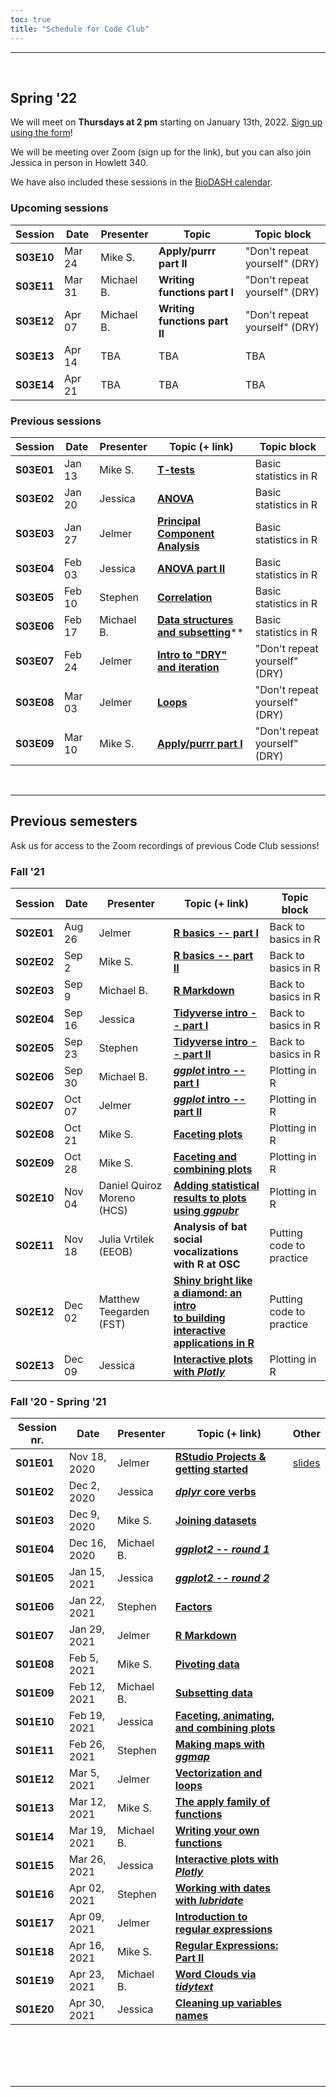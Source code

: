 ```yaml
---
toc: true
title: "Schedule for Code Club"
---
```


------------------------------------------------------------------------

<br>

## Spring '22

We will meet on **Thursdays at 2 pm** starting on January 13th, 2022.
[Sign up using the form](/codeclub-about/#sign-up)!

We will be meeting over Zoom (sign up for the link),
but you can also join Jessica in person in Howlett 340.

We have also included these sessions in the [BioDASH calendar](/events/#calendar).

### Upcoming sessions

| Session     | Date      | Presenter    | Topic                                                            | Topic block              |
|-------------|-----------|--------------|------------------------------------------------------------------|--------------------------|
| **S03E10**  | Mar 24    | Mike S.      | **Apply/purrr part II**                                          | "Don't repeat yourself" (DRY) |
| **S03E11**  | Mar 31    | Michael B.   | **Writing functions part I**                                     | "Don't repeat yourself" (DRY) |
| **S03E12**  | Apr 07    | Michael B.   | **Writing functions part II**                                    | "Don't repeat yourself" (DRY) |
| **S03E13**  | Apr 14    | TBA          | TBA                                                              | TBA                      |
| **S03E14**  | Apr 21    | TBA          | TBA                                                              | TBA                      |

### Previous sessions

| Session     | Date      | Presenter    | Topic (+ link)                                                   | Topic block              |
|-------------|-----------|--------------|------------------------------------------------------------------|--------------------------|
| **S03E01**  | Jan 13    | Mike S.      | [**T-tests**](/codeclub/s03e01_ttests/)                          | Basic statistics in R    |
| **S03E02**  | Jan 20    | Jessica      | [**ANOVA**](/codeclub/s03e02_anova/)                             | Basic statistics in R    |
| **S03E03**  | Jan 27    | Jelmer       | [**Principal Component Analysis**](/codeclub/s03e03_pca/)        | Basic statistics in R    |
| **S03E04**  | Feb 03    | Jessica      | [**ANOVA part II**](/codeclub/s03e04_anova2/)                    | Basic statistics in R    |
| **S03E05**  | Feb 10    | Stephen      | [**Correlation**](/codeclub/s03e05_correlation/)                 | Basic statistics in R    |
| **S03E06**  | Feb 17    | Michael B.   | [**Data structures and subsetting**](/codeclub/s03e06_datastructures/)**  | Basic statistics in R    |
| **S03E07**  | Feb 24    | Jelmer       | [**Intro to "DRY" and iteration**](/codeclub/s03e07_vectorization/) | "Don't repeat yourself" (DRY) |
| **S03E08**  | Mar 03    | Jelmer       | [**Loops**](/codeclub/s03e08_loops/)                             | "Don't repeat yourself" (DRY) |
| **S03E09**  | Mar 10    | Mike S.      | [**Apply/purrr part I**](/codeclub/s03e09_apply/)               | "Don't repeat yourself" (DRY) |

<br>

------------------------------------------------------------------------

## Previous semesters

Ask us for access to the Zoom recordings of previous Code Club sessions!

### Fall '21

| Session | Date         | Presenter                  | Topic (+ link)                                              | Topic block              |
|---------|--------------|----------------------------|-------------------------------------------------------------|--------------------------|
| **S02E01**  | Aug 26 | Jelmer                     | [**R basics -- part I**](/codeclub/s02e01_r-intro-part1/)      | Back to basics in R      |
| **S02E02**  | Sep 2  | Mike S.                    | [**R basics -- part II**](/codeclub/s02e02_r-intro_part2/)     | Back to basics in R      |
| **S02E03**  | Sep 9  | Michael B.                 | [**R Markdown**](/codeclub/s02e03_rmarkdown/)                  | Back to basics in R      |
| **S02E04**  | Sep 16 | Jessica                    | [**Tidyverse intro -- part I**](/codeclub/s02e04_tidyverse-intro-part1/)   | Back to basics in R |
| **S02E05**  | Sep 23 | Stephen                    | [**Tidyverse intro -- part II**](/codeclub/s02e05_tidyverse-intro-part2/)  | Back to basics in R |
| **S02E06**  | Sep 30 | Michael B.                 | [**_ggplot_ intro -- part I**](/codeclub/s02e06_ggplot2/)      | Plotting in R            |
| **S02E07**  | Oct 07 | Jelmer                     | [**_ggplot_ intro -- part II**](/codeclub/s02e07_ggplot2_part2/) | Plotting in R          |
| **S02E08**  | Oct 21 | Mike S.                    | [**Faceting plots**](/codeclub/s02e08_multiple_plots/)        | Plotting in R            |
| **S02E09**  | Oct 28 | Mike S.                    | [**Faceting and combining plots**](/codeclub/s02e09_multiple_plots_part2/)     | Plotting in R            |
| **S02E10**  | Nov 04 | Daniel Quiroz Moreno (HCS) | [**Adding statistical results to plots <br> using _ggpubr_**](/codeclub/s02e10_ggpubr/)   | Plotting in R            |
| **S02E11**  | Nov 18 | Julia Vrtilek (EEOB)       | **Analysis of bat social vocalizations <br> with R at OSC**   | Putting code to practice |
| **S02E12**  | Dec 02 | Matthew Teegarden (FST)    | [**Shiny bright like a diamond: an intro <br> to building interactive applications in R**](/codeclub/s02e11_shiny_intro/) | Putting code to practice |
| **S02E13**  | Dec 09 | Jessica                    | [**Interactive plots with _Plotly_**](/codeclub/s02e12_plotly/)                          | Plotting in R |


### Fall '20 - Spring '21

| Session nr. | Date         | Presenter  | Topic (+ link)                                                                   | Other                   |
|-------------|--------------|------------|----------------------------------------------------------------------------------|-------------------------|
| **S01E01**       | Nov 18, 2020 | Jelmer     | [**RStudio Projects & getting started**](/codeclub/01_backyard-birds/)           | [slides](/slides/CC01/) |
| **S01E02**       | Dec 2, 2020  | Jessica    | [***dplyr*** **core verbs**](/codeclub/02_dplyr-core-verbs)                      |                         |
| **S01E03**       | Dec 9, 2020  | Mike S.    | [**Joining datasets**](/codeclub/03_joining-datasets)                           |                         |
| **S01E04**       | Dec 16, 2020 | Michael B. | [***ggplot2 -- round 1***](/codeclub/04_ggplot2)                                 |                         |
| **S01E05**       | Jan 15, 2021 | Jessica    | [***ggplot2 -- round 2***](/codeclub/05_ggplot-round-2)                          |                         |
| **S01E06**       | Jan 22, 2021 | Stephen    | [**Factors**](/codeclub/06_factors)                                              |                         |
| **S01E07**       | Jan 29, 2021 | Jelmer     | [**R Markdown**](/codeclub/07_rmarkdown/)                                         |                       |
| **S01E08**       | Feb 5, 2021  | Mike S.    | [**Pivoting data**](/codeclub/08_pivoting/)                                      |                         |
| **S01E09**       | Feb 12, 2021 | Michael B. | [**Subsetting data**](/codeclub/09_subsetting/)                                  |                         |
| **S01E10**      | Feb 19, 2021 | Jessica    | [**Faceting, animating, and combining plots**](/codeclub/10_faceting-animating/) |                         |
| **S01E11**      | Feb 26, 2021 | Stephen    | [**Making maps with *ggmap***](/codeclub/11_ggplot-maps/)                         |                         |
| **S01E12**      | Mar 5, 2021  | Jelmer     | [**Vectorization and loops**](/codeclub/12_loops/)                               |                         |
| **S01E13**      | Mar 12, 2021 | Mike S.    | [**The apply family of functions**](/codeclub/13_apply)                          |                         |
| **S01E14**      | Mar 19, 2021 | Michael B. | [**Writing your own functions**](/codeclub/14_functions/)                        |                         |
| **S01E15**      | Mar 26, 2021 | Jessica    | [**Interactive plots with *Plotly***](/codeclub/15_plotly/)                      |                         |
| **S01E16**      | Apr 02, 2021 | Stephen    | [**Working with dates with *lubridate***](/codeclub/16_lubridate/)               |                         |
| **S01E17**      | Apr 09, 2021 | Jelmer     | [**Introduction to regular expressions**](/codeclub/17_regex/)                   |                         |
| **S01E18**      | Apr 16, 2021 | Mike S.    | [**Regular Expressions: Part II**](/codeclub/18_regex2/)                         |                         |
| **S01E19**      | Apr 23, 2021 | Michael B. | [**Word Clouds via *tidytext***](/codeclub/19_wordclouds/)                       |                         |
| **S01E20**      | Apr 30, 2021 | Jessica    | [**Cleaning up variables names**](/codeclub/20_cleaning-up/)                     |                         |

<br/> <br/> <br/> <br/>

------------------------------------------------------------------------
